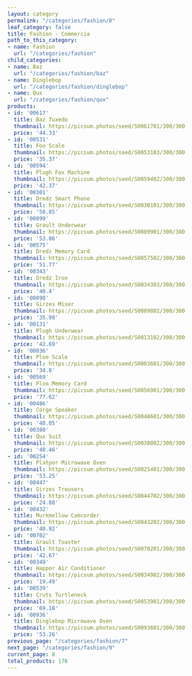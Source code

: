 ```yaml
---
layout: category
permalink: "/categories/fashion/8"
leaf_category: false
title: Fashion - Commercia
path_to_this_category:
- name: Fashion
  url: "/categories/fashion"
child_categories:
- name: Baz
  url: "/categories/fashion/baz"
- name: Dinglebop
  url: "/categories/fashion/dinglebop"
- name: Qux
  url: "/categories/fashion/qux"
products:
- id: '00617'
  title: Baz Tuxedo
  thumbnail: https://picsum.photos/seed/S0061701/300/300
  price: '44.33'
- id: '00531'
  title: Foo Scale
  thumbnail: https://picsum.photos/seed/S0053103/300/300
  price: '35.37'
- id: '00594'
  title: Plugh Fax Machine
  thumbnail: https://picsum.photos/seed/S0059402/300/300
  price: '42.37'
- id: '00301'
  title: Dredz Smart Phone
  thumbnail: https://picsum.photos/seed/S0030101/300/300
  price: '58.85'
- id: '00899'
  title: Grault Underwear
  thumbnail: https://picsum.photos/seed/S0089901/300/300
  price: '53.86'
- id: '00575'
  title: Dredz Memory Card
  thumbnail: https://picsum.photos/seed/S0057502/300/300
  price: '51.77'
- id: '00343'
  title: Dredz Iron
  thumbnail: https://picsum.photos/seed/S0034303/300/300
  price: '40.4'
- id: '00898'
  title: Girzes Mixer
  thumbnail: https://picsum.photos/seed/S0089802/300/300
  price: '35.98'
- id: '00131'
  title: Plugh Underwear
  thumbnail: https://picsum.photos/seed/S0013102/300/300
  price: '42.69'
- id: '00036'
  title: Ploo Scale
  thumbnail: https://picsum.photos/seed/S0003601/300/300
  price: '34.8'
- id: '00569'
  title: Ploo Memory Card
  thumbnail: https://picsum.photos/seed/S0056901/300/300
  price: '77.62'
- id: '00486'
  title: Corge Speaker
  thumbnail: https://picsum.photos/seed/S0048601/300/300
  price: '48.05'
- id: '00380'
  title: Qux Suit
  thumbnail: https://picsum.photos/seed/S0038002/300/300
  price: '48.46'
- id: '00254'
  title: Platpor Microwave Oven
  thumbnail: https://picsum.photos/seed/S0025401/300/300
  price: '53.25'
- id: '00447'
  title: Girzes Trousers
  thumbnail: https://picsum.photos/seed/S0044702/300/300
  price: '24.88'
- id: '00432'
  title: Murkmellow Camcorder
  thumbnail: https://picsum.photos/seed/S0043202/300/300
  price: '40.92'
- id: '00702'
  title: Grault Toaster
  thumbnail: https://picsum.photos/seed/S0070201/300/300
  price: '42.67'
- id: '00349'
  title: Happor Air Conditioner
  thumbnail: https://picsum.photos/seed/S0034902/300/300
  price: '19.49'
- id: '00539'
  title: Cruts Turtleneck
  thumbnail: https://picsum.photos/seed/S0053901/300/300
  price: '69.18'
- id: '00936'
  title: Dinglebop Microwave Oven
  thumbnail: https://picsum.photos/seed/S0093601/300/300
  price: '53.26'
previous_page: "/categories/fashion/7"
next_page: "/categories/fashion/9"
current_page: 8
total_products: 176
---
```

